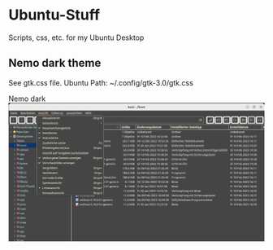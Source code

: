 # Ubuntu-Stuff
Scripts, css, etc. for my Ubuntu Desktop


## Nemo dark theme
See gtk.css file. Ubuntu Path: ~/.config/gtk-3.0/gtk.css

Nemo dark
![Nemo dark](./img/NemoDark.png)

